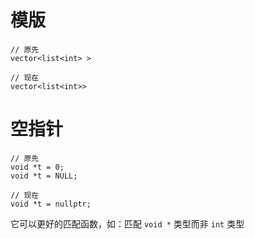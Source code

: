 # 模版

```
// 原先
vector<list<int> >

// 现在
vector<list<int>>
```

# 空指针

```
// 原先
void *t = 0;
void *t = NULL;

// 现在
void *t = nullptr;
```

它可以更好的匹配函数，如：匹配 `void *` 类型而非 `int` 类型
